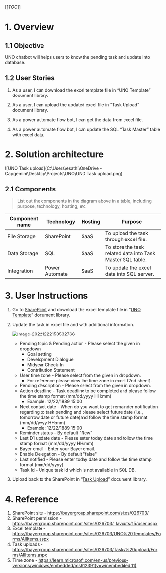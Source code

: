 [[_TOC_]]

# 1. Overview

## 1.1 Objective

UNO chatbot will helps users to know the pending task and update into database.

## 1.2 User Stories
1. As a user, I can download the excel template file in “UNO Template” document library.
2. As a user, I can upload the updated excel file in “Task Upload” document library.
3. As a power automate flow bot, I can get the data from excel file.

4. As a power automate flow bot, I can update the SQL “Task Master” table with excel data.


# 2. Solution architecture    
![UNO Task upload](C:\Users\esathi\OneDrive - Capgemini\Desktop\Projects\UNO\UNO Task upload.png)

## 2.1 Components

> List out the components in the diagram above in a table, including purpose, technology, hosting, etc

| Component name | Technology     | Hosting | Purpose                                                     |
| -------------- | -------------- | ------- | ----------------------------------------------------------- |
| File Storage   | SharePoint     | SaaS    | To upload the task through excel file.                      |
| Data Storage   | SQL            | SaaS    | To store the task related data into Task Master SQL  table. |
| Integration    | Power Automate | SaaS    | To update the excel data into SQL server.                   |

# 3. User Instructions
1. Go to [SharePoint](https://bayergroup.sharepoint.com/sites/026703/) and download the excel template file in “[UNO Template](https://bayergroup.sharepoint.com/sites/026703/UNO%20Templates/Forms/AllItems.aspx)” document library.

2. Update the task in excel file and with additional information.
   
   ![image-20221222153532766](C:\Users\esathi\AppData\Roaming\Typora\typora-user-images\image-20221222153532766.png)
   
   - Pending topic & Pending action - Please select the given in dropdown
     - Goal setting
     - Development Dialogue
     - Midyear Check-In
     - Contribution Statement
   - User time zone - Please select from the given in dropdown.
     - For reference please view the time zone in excel (2nd sheet).
   - Pending description - Please select from the given in dropdown.
   - Action deadline - Task deadline to be completed and please follow the time stamp format (mm/dd/yyyy HH:mm)
     - Example: 12/22/1889 15:00
   - Next contact date - When do you want to get remainder notification regarding to task pending and please select future date (i.e., tomorrow date or future date)and follow the time stamp format (mm/dd/yyyy HH:mm)
     - Example: 12/22/1889 15:00
   - Reminder status - By default "New"
   - Last D1 update date - Please enter today date and follow the time stamp format (mm/dd/yyyy HH:mm)
   - Bayer email - Enter your Bayer email.
   - Enable Delegation - By default "false"
   - Last notified - Please enter today date and follow the time stamp format (mm/dd/yyyy)
   - Task Id - Unique task id which is not available in SQL DB.
   
3. Upload back to the SharePoint in “[Task Upload](https://bayergroup.sharepoint.com/sites/026703/Tasks%20upload/Forms/AllItems.aspx)” document library.

# 4. Reference

1. SharePoint site - https://bayergroup.sharepoint.com/sites/026703/
2. SharePoint permission - https://bayergroup.sharepoint.com/sites/026703/_layouts/15/user.aspx
3. Excel template - https://bayergroup.sharepoint.com/sites/026703/UNO%20Templates/Forms/AllItems.aspx
4. Task uploads - https://bayergroup.sharepoint.com/sites/026703/Tasks%20upload/Forms/AllItems.aspx
5. Time zone - https://learn.microsoft.com/en-us/previous-versions/windows/embedded/ms912391(v=winembedded.11)
